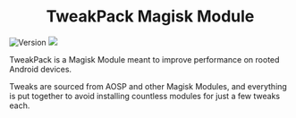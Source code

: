 <!DOCTYPE html>
<html>
<body>
    <div class="container">
        <h1 align="center">TweakPack Magisk Module</h1>
        <img class="badge" src="https://img.shields.io/badge/Version-v1.0-blue.svg?longCache=true&style=popout-square" alt="Version" />
        <img class="badge" src="https://img.shields.io/badge/Magisk Module-green.svg?longCache=true&style=flat-square"/>
        <div class="description">
            <p>TweakPack is a Magisk Module meant to improve performance on rooted Android devices.</p>
            <p>Tweaks are sourced from AOSP and other Magisk Modules, and everything is put together to avoid installing countless modules for just a few tweaks each.</p>
        </div>
    </div>
</body>
</html>
